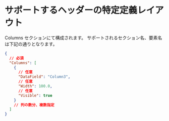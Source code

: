 # サポートするヘッダーの特定定義レイアウト
Columns セクションにて構成されます。
サポートされるセクション名、要素名は下記の通りとなります。

```json
{
  // 必須
  "Columns": [
    {
      // 任意
      "DataField": "Column3",
      // 任意
      "Width": 100.0,
      // 任意
      "Visible": true
    }
    // 列の数分、複数指定
  ]
}
```
